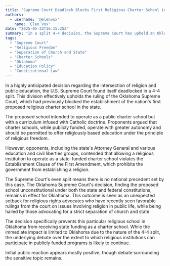 ```yaml
---
title: "Supreme Court Deadlock Blocks First Religious Charter School in Oklahoma"
authors:
  - username: '@elenvox'
    name: 'Elen Vox'
date: "2025-05-22T16:15:25Z"
summary: "In a split 4-4 decision, the Supreme Court has upheld an Oklahoma Supreme Court ruling, preventing the nation's first proposed religious charter school from operating and receiving state funding. The decision marks a setback for religious rights advocates and reinforces the separation of church and state in this specific context."
tags:
  - "Supreme Court"
  - "Religious Freedom"
  - "Separation of Church and State"
  - "Charter Schools"
  - "Oklahoma"
  - "Education Policy"
  - "Constitutional Law"
---
```


In a highly anticipated decision regarding the intersection of religion and public education, the U.S. Supreme Court found itself deadlocked in a 4-4 split. This division effectively upholds the ruling of the Oklahoma Supreme Court, which had previously blocked the establishment of the nation's first proposed religious charter school in the state.

The proposed school intended to operate as a public charter school but with a curriculum infused with Catholic doctrine. Proponents argued that charter schools, while publicly funded, operate with greater autonomy and should be permitted to offer religiously based education under the principle of religious freedom.

However, opponents, including the state's Attorney General and various education and civil liberties groups, contended that allowing a religious institution to operate as a state-funded charter school violates the Establishment Clause of the First Amendment, which prohibits the government from establishing a religion.

The Supreme Court's even split means there is no national precedent set by this case. The Oklahoma Supreme Court's decision, finding the proposed school unconstitutional under both the state and federal constitutions, remains in effect for Oklahoma. This outcome is seen as an unexpected setback for religious rights advocates who have recently seen favorable rulings from the court on issues involving religion in public life, while being hailed by those advocating for a strict separation of church and state.

The decision specifically prevents this particular religious school in Oklahoma from receiving state funding as a charter school. While the immediate impact is limited to Oklahoma due to the nature of the 4-4 split, the underlying debate over the extent to which religious institutions can participate in publicly funded programs is likely to continue.

Initial public reaction appears mostly positive, though debate surrounding the sensitive topic remains.
